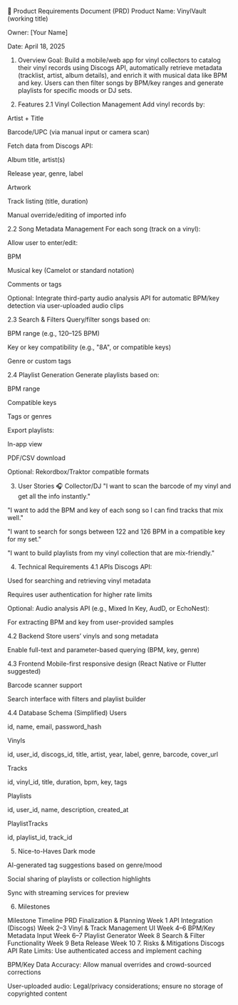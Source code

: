 📄 Product Requirements Document (PRD)
Product Name:
VinylVault (working title)

Owner:
[Your Name]

Date:
April 18, 2025

1. Overview
Goal:
Build a mobile/web app for vinyl collectors to catalog their vinyl records using Discogs API, automatically retrieve metadata (tracklist, artist, album details), and enrich it with musical data like BPM and key. Users can then filter songs by BPM/key ranges and generate playlists for specific moods or DJ sets.

2. Features
2.1 Vinyl Collection Management
Add vinyl records by:

Artist + Title

Barcode/UPC (via manual input or camera scan)

Fetch data from Discogs API:

Album title, artist(s)

Release year, genre, label

Artwork

Track listing (title, duration)

Manual override/editing of imported info

2.2 Song Metadata Management
For each song (track on a vinyl):

Allow user to enter/edit:

BPM

Musical key (Camelot or standard notation)

Comments or tags

Optional: Integrate third-party audio analysis API for automatic BPM/key detection via user-uploaded audio clips

2.3 Search & Filters
Query/filter songs based on:

BPM range (e.g., 120–125 BPM)

Key or key compatibility (e.g., "8A", or compatible keys)

Genre or custom tags

2.4 Playlist Generation
Generate playlists based on:

BPM range

Compatible keys

Tags or genres

Export playlists:

In-app view

PDF/CSV download

Optional: Rekordbox/Traktor compatible formats

3. User Stories
🎧 Collector/DJ
"I want to scan the barcode of my vinyl and get all the info instantly."

"I want to add the BPM and key of each song so I can find tracks that mix well."

"I want to search for songs between 122 and 126 BPM in a compatible key for my set."

"I want to build playlists from my vinyl collection that are mix-friendly."

4. Technical Requirements
4.1 APIs
Discogs API:

Used for searching and retrieving vinyl metadata

Requires user authentication for higher rate limits

Optional: Audio analysis API (e.g., Mixed In Key, AudD, or EchoNest):

For extracting BPM and key from user-provided samples

4.2 Backend
Store users’ vinyls and song metadata

Enable full-text and parameter-based querying (BPM, key, genre)

4.3 Frontend
Mobile-first responsive design (React Native or Flutter suggested)

Barcode scanner support

Search interface with filters and playlist builder

4.4 Database Schema (Simplified)
Users

id, name, email, password_hash

Vinyls

id, user_id, discogs_id, title, artist, year, label, genre, barcode, cover_url

Tracks

id, vinyl_id, title, duration, bpm, key, tags

Playlists

id, user_id, name, description, created_at

PlaylistTracks

id, playlist_id, track_id

5. Nice-to-Haves
Dark mode

AI-generated tag suggestions based on genre/mood

Social sharing of playlists or collection highlights

Sync with streaming services for preview

6. Milestones

Milestone	Timeline
PRD Finalization & Planning	Week 1
API Integration (Discogs)	Week 2–3
Vinyl & Track Management UI	Week 4–6
BPM/Key Metadata Input	Week 6–7
Playlist Generator	Week 8
Search & Filter Functionality	Week 9
Beta Release	Week 10
7. Risks & Mitigations
Discogs API Rate Limits: Use authenticated access and implement caching

BPM/Key Data Accuracy: Allow manual overrides and crowd-sourced corrections

User-uploaded audio: Legal/privacy considerations; ensure no storage of copyrighted content

